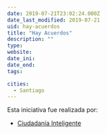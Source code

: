 ```yaml
---
date: 2019-07-21T23:02:24.000Z
date_last_modified: 2019-07-21
uid: hay-acuerdos
title: "Hay Acuerdos"
description: ""
type: 
website: 
date_ini: 
date_end: 
tags:

cities: 
  - Santiago
---
```


Esta iniciativa fue realizada por:

- [Ciudadanía Inteligente](/i/ciudadania-inteligente.html)
